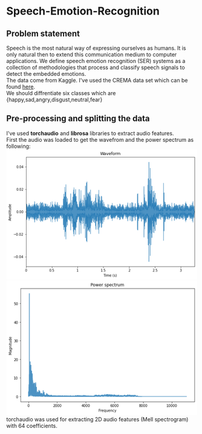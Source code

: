 # Speech-Emotion-Recognition

## Problem statement

Speech is the most natural way of expressing ourselves as humans. It is only natural 
then to extend this communication medium to computer applications. We define 
speech emotion recognition (SER) systems as a collection of methodologies that 
process and classify speech signals to detect the embedded emotions.<br>
The data come from Kaggle. I've used the CREMA data set which can be found [here](https://link-url-here.org).<br>
We should diffrentiate six classes which are {happy,sad,angry,disgust,neutral,fear}

## Pre-processing and splitting the data

I've used **torchaudio** and **librosa** libraries to extract audio features.<br>
First the audio was loaded to get the wavefrom and the power spectrum as following:
![alt text](https://github.com/AmrMomtaz/Speech-Emotion-Recognition/blob/main/Images/waveform.png)
![alt text](https://github.com/AmrMomtaz/Speech-Emotion-Recognition/blob/main/Images/power_spectrum.png)
torchaudio was used for extracting 2D audio features (Mell spectrogram) with 64 coefficients. 
